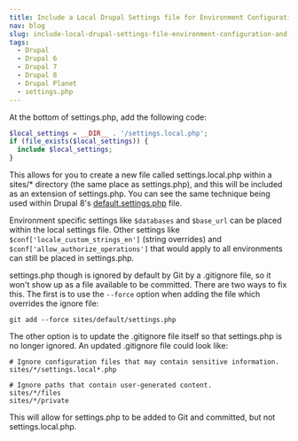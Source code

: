 ```yaml
---
title: Include a Local Drupal Settings file for Environment Configuration and Overrides
nav: blog
slug: include-local-drupal-settings-file-environment-configuration-and-overrides
tags:
  - Drupal
  - Drupal 6
  - Drupal 7
  - Drupal 8
  - Drupal Planet
  - settings.php
---
```

At the bottom of settings.php, add the following code:

~~~php
$local_settings = __DIR__ . '/settings.local.php';
if (file_exists($local_settings)) {
  include $local_settings;
}
~~~

This allows for you to create a new file called settings.local.php within a sites/* directory (the same place as settings.php), and this will be included as an extension of settings.php. You can see the same technique being used within Drupal 8's [default.settings.php](http://cgit.drupalcode.org/drupal/tree/sites/default/default.settings.php#n621) file.

Environment specific settings like `$databases` and `$base_url` can be placed within the local settings file. Other settings like `$conf['locale_custom_strings_en']` (string overrides) and `$conf['allow_authorize_operations']` that would apply to all environments can still be placed in settings.php. 

settings.php though is ignored by default by Git by a .gitignore file, so it won't show up as a file available to be committed. There are two ways to fix this. The first is to use the `--force` option when adding the file which overrides the ignore file:

    git add --force sites/default/settings.php

The other option is to update the .gitignore file itself so that settings.php is no longer ignored. An updated .gitignore file could look like:

~~~
# Ignore configuration files that may contain sensitive information.
sites/*/settings.local*.php

# Ignore paths that contain user-generated content.
sites/*/files
sites/*/private
~~~

This will allow for settings.php to be added to Git and committed, but not settings.local.php.
